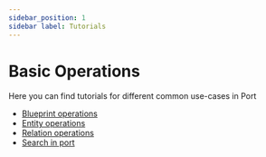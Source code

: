 ```yaml
---
sidebar_position: 1
sidebar label: Tutorials
---
```


# Basic Operations

Here you can find tutorials for different common use-cases in Port

- [Blueprint operations](./blueprint-basics.md)
- [Entity operations](./entity-basics.md)
- [Relation operations](./relation-basics.md)
- [Search in port](./search-in-port.md)